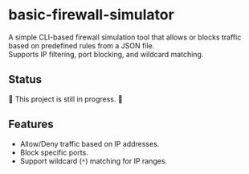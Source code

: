 
# basic-firewall-simulator

A simple CLI-based firewall simulation tool that allows or blocks traffic based on predefined rules from a JSON file.  
Supports IP filtering, port blocking, and wildcard matching.

## Status
🚧 This project is still in progress. 🚧

## Features
- Allow/Deny traffic based on IP addresses.
- Block specific ports.
- Support wildcard (`*`) matching for IP ranges.